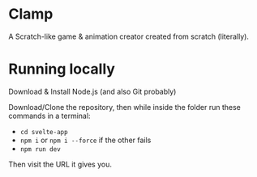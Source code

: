 # Clamp
 A Scratch-like game & animation creator created from scratch (literally).

# Running locally
 Download & Install Node.js (and also Git probably)

 Download/Clone the repository, then while inside the folder run these commands in a terminal:
 - `cd svelte-app`
 - `npm i` or `npm i --force` if the other fails
 - `npm run dev`

 Then visit the URL it gives you.